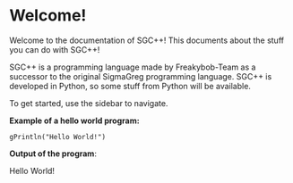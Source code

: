 # Welcome!
Welcome to the documentation of SGC++! This documents about the stuff you can do with SGC++! 

SGC++ is a programming language made by Freakybob-Team as a successor to the original SigmaGreg programming language. SGC++ is developed in Python, so some stuff from Python will be available.

To get started, use the sidebar to navigate.

**Example of a hello world program:**

`gPrintln("Hello World!")`

**Output of the program**:
<div class="output">
    Hello World!
</div>